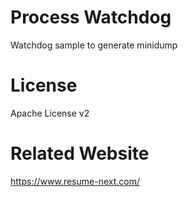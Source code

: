 # Process Watchdog
Watchdog sample to generate minidump

# License
Apache License v2

# Related Website
https://www.resume-next.com/